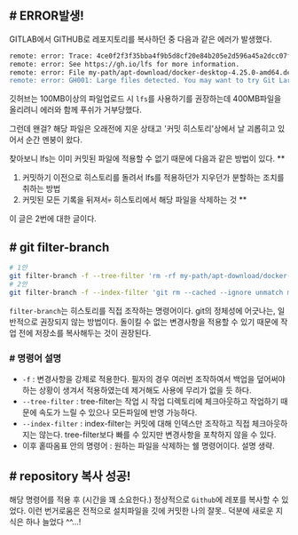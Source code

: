 ## # ERROR발생!
GITLAB에서 GITHUB로 레포지토리를 복사하던 중 다음과 같은 에러가 발생했다.

```bash
remote: error: Trace: 4ce0f2f3f35bba4f9b5d8cf20e84b205e2d596a45a2dcc07fbfe5804ceae09d4
remote: error: See https://gh.io/lfs for more information.
remote: error: File my-path/apt-download/docker-desktop-4.25.0-amd64.deb is 428.13 MB; this exceeds GitHub's file size limit of 100.00 MB
remote: error: GH001: Large files detected. You may want to try Git Large File Storage - https://git-lfs.github.com.
```

깃허브는 100MB이상의 파일업로드 시 `lfs`를 사용하기를 권장하는데 400MB파일을 올리려니 에러와 함께 푸쉬가 거부당했다.

그런데 왠걸? 해당 파일은 오래전에 지운 상태고 '커밋 히스토리'상에서 날 괴롭히고 있어서 순간 멘붕이 왔다.

찾아보니 lfs는 이미 커밋된 파일에 적용할 수 없기 때문에 다음과 같은 방법이 있다.
**
1. 커밋하기 이전으로 히스토리를 돌려서 lfs를 적용하던가 지우던가 분할하는 조치를 취하는 방법
2. 커밋된 모든 기록을 뒤져서💀 히스토리에서 해당 파일을 삭제하는 것
**

이 글은 2번에 대한 글이다.

## # git filter-branch
```bash
# 1안
git filter-branch -f --tree-filter 'rm -rf my-path/apt-download/docker-desktop-4.25.0-amd64.deb' HEAD
# 2안
git filter-branch -f --index-filter 'git rm --cached --ignore unmatch my-path/apt-download/docker-desktop-4.25.0-amd64.deb' HEAD
```
`filter-branch`는 히스토리를 직접 조작하는 명령어이다. 
git의 정체성에 어긋나는, 일반적으로 권장되지 않는 방법이다.
돌이킬 수 없는 변경사항을 적용할 수 있기 때문에 작업 전에 저장소를 복사해두는 것이 권장된다.

### # 명령어 설명
- `-f` : 변경사항을 강제로 적용한다. 필자의 경우 여러번 조작하여서 백업을 덮어써야하는 상황이 생겨서 적용하였는데 제거해도 사용에 무리가 없을 듯 하다.
- `--tree-filter` : tree-filter는 작업 시 작업 디렉토리에 체크아웃하고 작업하기 때문에 속도가 느릴 수 있으나 모든파일에 반영 가능하다.
- `--index-filter` : index-filter는 커밋에 대해 인덱스만 조작하고 직접 체크아웃하지는 않는다. tree-filter보다 빠를 수 있지만 변경사항을 포착하지 않을 수 있다.
- 이후 홑따옴표 안의 명령어 : 원하는 파일을 삭제하는 쉘 명령어이다. 설명 생략.

## # repository 복사 성공!
해당 명령어를 적용 후 (시간을 꽤 소요한다.) 정상적으로 `Github`에 레포를 복사할 수 있었다.
이런 번거로움은 전적으로 설치파일을 깃에 커밋한 나의 잘못..
덕분에 새로운 지식은 하나 늘었다 ^^...!
